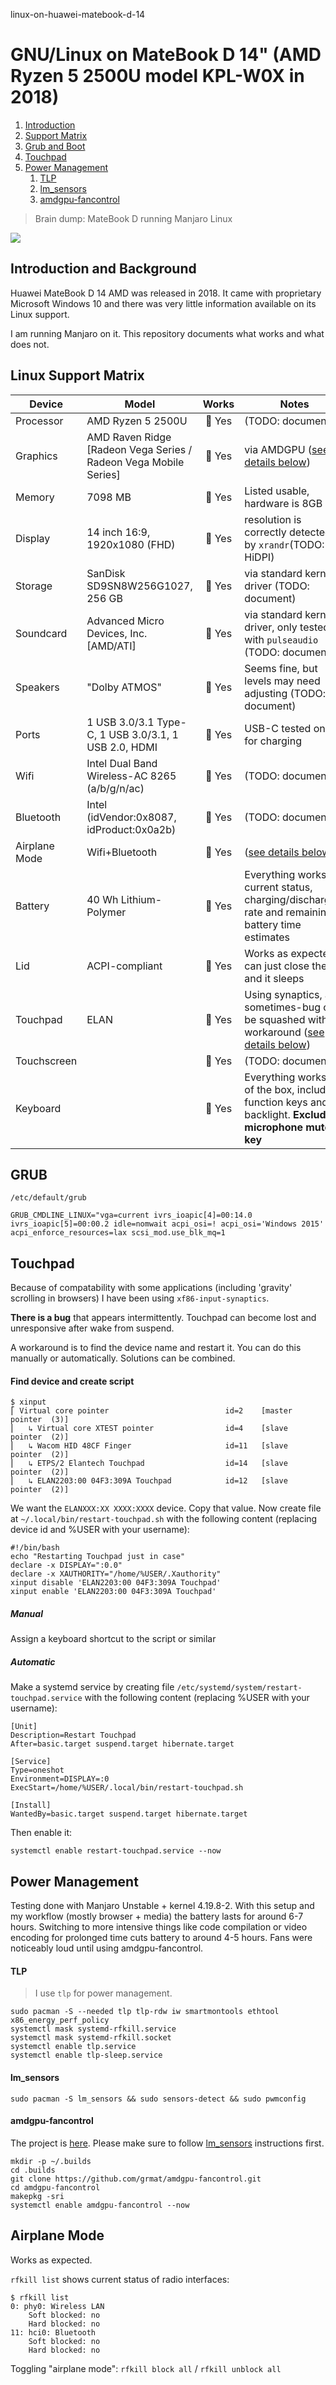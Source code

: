 linux-on-huawei-matebook-d-14

# GNU/Linux on MateBook D 14" (AMD Ryzen 5 2500U model KPL-W0X in 2018)
1. [Introduction](#intro)
2. [Support Matrix](#matrix)
3. [Grub and Boot](#boot)
4. [Touchpad](#touchpad)
5. [Power Management](#power)
    1. [TLP](#TLP)
    2. [lm_sensors](#lm_sensors)
    3. [amdgpu-fancontrol](#amdgpu-fancontrol)

> Brain dump: MateBook D running Manjaro Linux

![](https://consumer-img.huawei.com/content/dam/huawei-cbg-site/common/mkt/pdp/tablets/matebook-d-14-k/img/huawei_matebook_d_kv-original.jpg)

<a name="intro"></a>
## Introduction and Background

Huawei MateBook D 14 AMD was released in 2018.
It came with proprietary Microsoft Windows 10 and there was very little information available on its Linux support. 

I am running Manjaro on it. This repository documents what works and what does not.

<a name="matrix"></a>
## Linux Support Matrix

| Device | Model |  Works | Notes |
| --- | --- |  :---: | --- |
| Processor | AMD Ryzen 5 2500U | 💚 Yes | (TODO: document) |
| Graphics | AMD Raven Ridge [Radeon Vega Series / Radeon Vega Mobile Series] |  💚 Yes | via AMDGPU ([see details below](#grub)) |
| Memory | 7098 MB |  💚 Yes | Listed usable, hardware is 8GB |
| Display | 14 inch 16:9, 1920x1080 (FHD) | 💚 Yes | resolution is correctly detected by `xrandr`(TODO: HiDPI) |
| Storage | SanDisk SD9SN8W256G1027, 256 GB | 💚 Yes | via standard kernel driver (TODO: document) |
| Soundcard  | Advanced Micro Devices, Inc. [AMD/ATI] | 💚 Yes  | via standard kernel driver, only tested with `pulseaudio` (TODO: document) |
| Speakers  | "Dolby ATMOS" | 💚 Yes | Seems fine, but levels may need adjusting (TODO: document) | 
| Ports | 1 USB 3.0/3.1 Type-C, 1 USB 3.0/3.1, 1 USB 2.0, HDMI |  💚 Yes | USB-C tested only for charging | 
| Wifi | Intel Dual Band Wireless-AC 8265 (a/b/g/n/ac) | 💚 Yes | (TODO: document) | 
| Bluetooth | Intel (idVendor:0x8087, idProduct:0x0a2b) | 💚 Yes | (TODO: document) |
| Airplane Mode | Wifi+Bluetooth | 💚 Yes | ([see details below](#airplane-mode)) |
| Battery | 40 Wh Lithium-Polymer | 💚 Yes | Everything works: current status, charging/discharging rate and remaining battery time estimates |
| Lid | ACPI-compliant |  💚 Yes | Works as expected: I can just close the lid and it sleeps  |
| Touchpad | ELAN | 💚 Yes | Using synaptics, also sometimes-bug can be squashed with workaround ([see details below](#touchpad)) |
| Touchscreen | | 💚 Yes | (TODO: document) |
| Keyboard |  | 💚 Yes | Everything works out of the box, including function keys and backlight. **Excluding microphone mute key** | 

<a name="boot"></a>
## GRUB

`/etc/default/grub`
```
GRUB_CMDLINE_LINUX="vga=current ivrs_ioapic[4]=00:14.0 ivrs_ioapic[5]=00:00.2 idle=nomwait acpi_osi=! acpi_osi='Windows 2015' acpi_enforce_resources=lax scsi_mod.use_blk_mq=1
```

<a name="touchpad"></a>
## Touchpad

Because of compatability with some applications (including 'gravity' scrolling in browsers) I have been using `xf86-input-synaptics`.

**There is a bug** that appears intermittently. Touchpad can become lost and unresponsive after wake from suspend.

A workaround is to find the device name and restart it. You can do this manually or automatically. Solutions can be combined. 

#### Find device and create script

```
$ xinput
⎡ Virtual core pointer                          id=2    [master pointer  (3)]
⎜   ↳ Virtual core XTEST pointer                id=4    [slave  pointer  (2)]
⎜   ↳ Wacom HID 48CF Finger                     id=11   [slave  pointer  (2)]
⎜   ↳ ETPS/2 Elantech Touchpad                  id=14   [slave  pointer  (2)]
⎜   ↳ ELAN2203:00 04F3:309A Touchpad            id=12   [slave  pointer  (2)]
```
We want the `ELANXXX:XX XXXX:XXXX` device. Copy that value.
Now create file at `~/.local/bin/restart-touchpad.sh` with the following content (replacing device id and %USER with your username):
```
#!/bin/bash
echo "Restarting Touchpad just in case"
declare -x DISPLAY=":0.0"
declare -x XAUTHORITY="/home/%USER/.Xauthority"
xinput disable 'ELAN2203:00 04F3:309A Touchpad'
xinput enable 'ELAN2203:00 04F3:309A Touchpad'
```

##### Manual

Assign a keyboard shortcut to the script or similar

##### Automatic

Make a systemd service by creating file `/etc/systemd/system/restart-touchpad.service` with the following content (replacing %USER with your username):
```
[Unit]
Description=Restart Touchpad
After=basic.target suspend.target hibernate.target

[Service]
Type=oneshot
Environment=DISPLAY=:0
ExecStart=/home/%USER/.local/bin/restart-touchpad.sh

[Install]
WantedBy=basic.target suspend.target hibernate.target
```
Then enable it:
```
systemctl enable restart-touchpad.service --now
```

<a name="power"></a>
## Power Management

Testing done with Manjaro Unstable + kernel 4.19.8-2. 
With this setup and my workflow (mostly browser + media) the battery lasts for around 6-7 hours. Switching to more intensive things like code compilation or video encoding for prolonged time cuts battery to around 4-5 hours. 
Fans were noticeably loud until using amdgpu-fancontrol. 
<a name="TLP"></a>
#### TLP

> I use `tlp` for power management.
```
sudo pacman -S --needed tlp tlp-rdw iw smartmontools ethtool x86_energy_perf_policy
systemctl mask systemd-rfkill.service
systemctl mask systemd-rfkill.socket
systemctl enable tlp.service
systemctl enable tlp-sleep.service
```
<a name="lm_sensors"></a>
#### lm_sensors

```
sudo pacman -S lm_sensors && sudo sensors-detect && sudo pwmconfig
```
<a name="amdgpu-fancontrol"></a>
#### amdgpu-fancontrol
The project is [here](https://github.com/grmat/amdgpu-fancontrol.git).
Please make sure to follow [lm_sensors](lm_sensors) instructions first. 
```
mkdir -p ~/.builds
cd .builds
git clone https://github.com/grmat/amdgpu-fancontrol.git
cd amdgpu-fancontrol
makepkg -sri
systemctl enable amdgpu-fancontrol --now
```

## Airplane Mode

Works as expected.

`rfkill list` shows current status of radio interfaces:

```
$ rfkill list
0: phy0: Wireless LAN
	Soft blocked: no
	Hard blocked: no
11: hci0: Bluetooth
	Soft blocked: no
	Hard blocked: no
```

Toggling "airplane mode": `rfkill block all` / `rfkill unblock all`

